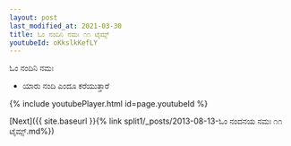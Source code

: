 ```yaml
---
layout: post
last_modified_at: 2021-03-30
title: ಓಂ ನಂದಿನಿ ನಮಃ ೧೧ ಟೈಮ್ಸ್
youtubeId: oKkslkKefLY
---
```

 
 
 ಓಂ ನಂದಿನಿ ನಮಃ  
 
 -  ಯಾರು ನಂದಿ ಎಂದೂ ಕರೆಯುತ್ತಾರೆ 
 
  
 
  
 
 
 
 
 
 


{% include youtubePlayer.html id=page.youtubeId %}
 
[Next]({{ site.baseurl }}{% link  split1/_posts/2013-08-13-ಓಂ ನಂದನಯ ನಮಃ ೧೧ ಟೈಮ್ಸ್.md%})
 
